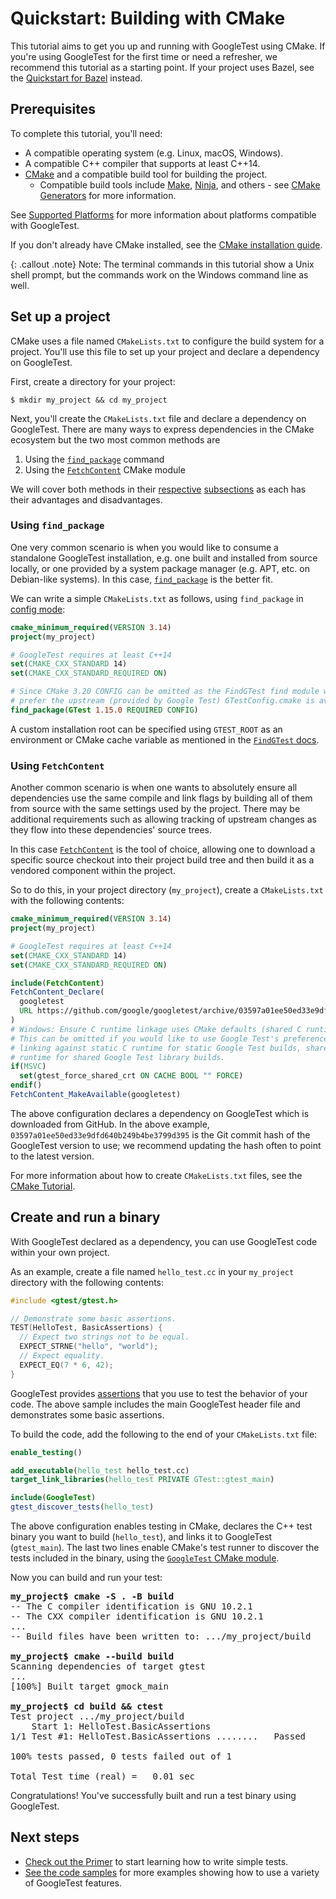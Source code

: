 # Quickstart: Building with CMake

This tutorial aims to get you up and running with GoogleTest using CMake. If
you're using GoogleTest for the first time or need a refresher, we recommend
this tutorial as a starting point. If your project uses Bazel, see the
[Quickstart for Bazel](quickstart-bazel.md) instead.

## Prerequisites

To complete this tutorial, you'll need:

*   A compatible operating system (e.g. Linux, macOS, Windows).
*   A compatible C++ compiler that supports at least C++14.
*   [CMake](https://cmake.org/) and a compatible build tool for building the
    project.
    *   Compatible build tools include
        [Make](https://www.gnu.org/software/make/),
        [Ninja](https://ninja-build.org/), and others - see
        [CMake Generators](https://cmake.org/cmake/help/latest/manual/cmake-generators.7.html)
        for more information.

See [Supported Platforms](platforms.md) for more information about platforms
compatible with GoogleTest.

If you don't already have CMake installed, see the
[CMake installation guide](https://cmake.org/install).

{: .callout .note}
Note: The terminal commands in this tutorial show a Unix shell prompt, but the
commands work on the Windows command line as well.

## Set up a project

CMake uses a file named `CMakeLists.txt` to configure the build system for a
project. You'll use this file to set up your project and declare a dependency on
GoogleTest.

First, create a directory for your project:

```
$ mkdir my_project && cd my_project
```

Next, you'll create the `CMakeLists.txt` file and declare a dependency on
GoogleTest. There are many ways to express dependencies in the CMake ecosystem
but the two most common methods are

1. Using the [`find_package`](https://cmake.org/cmake/help/latest/command/find_package.html)
   command
2. Using the [`FetchContent`](https://cmake.org/cmake/help/latest/module/FetchContent.html)
   CMake module

We will cover both methods in their [respective](#using-find_package)
[subsections](#using-FetchContent) as each has their
advantages and disadvantages.

### Using `find_package`

One very common scenario is when you would like to consume a
standalone GoogleTest installation, e.g. one built and installed from source
locally, or one provided by a system package manager (e.g. APT, etc. on
Debian-like systems). In this case,
[`find_package`](https://cmake.org/cmake/help/latest/command/find_package.html)
is the better fit.

We can write a simple `CMakeLists.txt` as follows, using `find_package` in
[config mode](https://cmake.org/cmake/help/latest/command/find_package.html#search-modes):

```cmake
cmake_minimum_required(VERSION 3.14)
project(my_project)

# GoogleTest requires at least C++14
set(CMAKE_CXX_STANDARD 14)
set(CMAKE_CXX_STANDARD_REQUIRED ON)

# Since CMake 3.20 CONFIG can be omitted as the FindGTest find module will
# prefer the upstream (provided by Google Test) GTestConfig.cmake is available
find_package(GTest 1.15.0 REQUIRED CONFIG)
```

A custom installation root can be specified using `GTEST_ROOT` as an environment
or CMake cache variable as mentioned in the
[`FindGTest` docs](https://cmake.org/cmake/help/latest/module/FindGTest.html#cache-variables).

### Using `FetchContent`

Another common scenario is when one wants to absolutely ensure all dependencies
use the same compile and link flags by building all of them from source with
the same settings used by the project. There may be additional requirements such
as allowing tracking of upstream changes as they flow into these dependencies'
source trees.

In this case
[`FetchContent`](https://cmake.org/cmake/help/latest/module/FetchContent.html)
is the tool of choice, allowing one to download a specific source checkout into
their project build tree and then build it as a vendored component within the
project.

So to do this, in your project directory (`my_project`), create a
`CMakeLists.txt` with the following contents:

```cmake
cmake_minimum_required(VERSION 3.14)
project(my_project)

# GoogleTest requires at least C++14
set(CMAKE_CXX_STANDARD 14)
set(CMAKE_CXX_STANDARD_REQUIRED ON)

include(FetchContent)
FetchContent_Declare(
  googletest
  URL https://github.com/google/googletest/archive/03597a01ee50ed33e9dfd640b249b4be3799d395.zip
)
# Windows: Ensure C runtime linkage uses CMake defaults (shared C runtime).
# This can be omitted if you would like to use Google Test's preference of
# linking against static C runtime for static Google Test builds, shared C
# runtime for shared Google Test library builds.
if(MSVC)
  set(gtest_force_shared_crt ON CACHE BOOL "" FORCE)
endif()
FetchContent_MakeAvailable(googletest)
```

The above configuration declares a dependency on GoogleTest which is downloaded
from GitHub. In the above example, `03597a01ee50ed33e9dfd640b249b4be3799d395` is
the Git commit hash of the GoogleTest version to use; we recommend updating the
hash often to point to the latest version.

For more information about how to create `CMakeLists.txt` files, see the
[CMake Tutorial](https://cmake.org/cmake/help/latest/guide/tutorial/index.html).

## Create and run a binary

With GoogleTest declared as a dependency, you can use GoogleTest code within
your own project.

As an example, create a file named `hello_test.cc` in your `my_project`
directory with the following contents:

```cpp
#include <gtest/gtest.h>

// Demonstrate some basic assertions.
TEST(HelloTest, BasicAssertions) {
  // Expect two strings not to be equal.
  EXPECT_STRNE("hello", "world");
  // Expect equality.
  EXPECT_EQ(7 * 6, 42);
}
```

GoogleTest provides [assertions](primer.md#assertions) that you use to test the
behavior of your code. The above sample includes the main GoogleTest header file
and demonstrates some basic assertions.

To build the code, add the following to the end of your `CMakeLists.txt` file:

```cmake
enable_testing()

add_executable(hello_test hello_test.cc)
target_link_libraries(hello_test PRIVATE GTest::gtest_main)

include(GoogleTest)
gtest_discover_tests(hello_test)
```

The above configuration enables testing in CMake, declares the C++ test binary
you want to build (`hello_test`), and links it to GoogleTest (`gtest_main`). The
last two lines enable CMake's test runner to discover the tests included in the
binary, using the
[`GoogleTest` CMake module](https://cmake.org/cmake/help/git-stage/module/GoogleTest.html).

Now you can build and run your test:

<pre>
<strong>my_project$ cmake -S . -B build</strong>
-- The C compiler identification is GNU 10.2.1
-- The CXX compiler identification is GNU 10.2.1
...
-- Build files have been written to: .../my_project/build

<strong>my_project$ cmake --build build</strong>
Scanning dependencies of target gtest
...
[100%] Built target gmock_main

<strong>my_project$ cd build && ctest</strong>
Test project .../my_project/build
    Start 1: HelloTest.BasicAssertions
1/1 Test #1: HelloTest.BasicAssertions ........   Passed    0.00 sec

100% tests passed, 0 tests failed out of 1

Total Test time (real) =   0.01 sec
</pre>

Congratulations! You've successfully built and run a test binary using
GoogleTest.

## Next steps

*   [Check out the Primer](primer.md) to start learning how to write simple
    tests.
*   [See the code samples](samples.md) for more examples showing how to use a
    variety of GoogleTest features.
